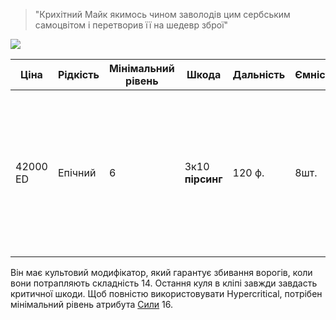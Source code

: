 > "Крихітний Майк якимось чином заволодів цим сербським самоцвітом і перетворив її на шедевр зброї"

![](https://static.wikia.nocookie.net/cyberpunk/images/c/ca/Kolac_Tiny_Mike.png)

| Ціна | Рідкість | Мінімальний рівень | Шкода | Дальність | Ємність | Перезарядка | Властивості |
|---|---|---|---|---|---|---|---|
| 42000 ED | Епічний | 6 | 3к10 **пірсинг** | 120 ф. | 8шт. | 1 дія | Ігнорує укриття, Постріл через 5 футів не броні, шкода 2к8, Остання куля в кліпі завжди завдасть критичної шкоди |

Він має культовий модифікатор, який гарантує збивання ворогів, коли вони потрапляють складність 14. Остання куля в кліпі завжди завдасть критичної шкоди. Щоб повністю використовувати Hypercritical, потрібен мінімальний рівень атрибута [Сили](../../../character/stats/strength) 16.
